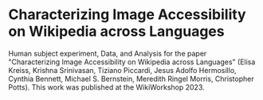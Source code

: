 # Characterizing Image Accessibility on Wikipedia across Languages

Human subject experiment, Data, and Analysis for the paper "Characterizing Image Accessibility on Wikipedia across Languages" (Elisa Kreiss, Krishna Srinivasan, Tiziano Piccardi, Jesus Adolfo Hermosillo, Cynthia Bennett, Michael S. Bernstein, Meredith Ringel Morris, Christopher Potts).
This work was published at the WikiWorkshop 2023.
